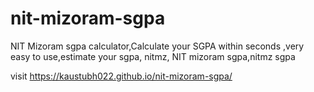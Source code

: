 # nit-mizoram-sgpa
NIT Mizoram sgpa calculator,Calculate your SGPA within seconds ,very easy to use,estimate your sgpa, nitmz, NIT mizoram sgpa,nitmz sgpa

visit https://kaustubh022.github.io/nit-mizoram-sgpa/
